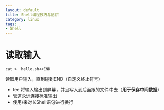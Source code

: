 ```yaml
---
layout: default
title: Shell编程技巧与陷阱
category: linux
tags:
- Shell
---
```


# 读取输入

    cat >  hello.sh<<END

读取用户输入，直到碰到END（自定义终止符号）


+ tee 将输入输出到屏幕，并且写入到后面跟的文件中去（**用于保存中间数据**）
+ 管道永远连接标准输出
+ 使用\\来对长Shell语句进行换行
